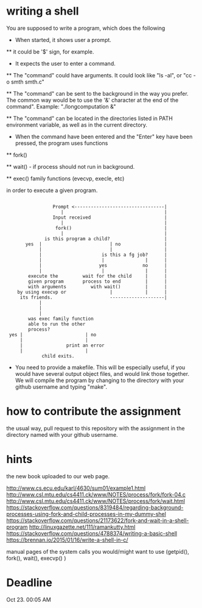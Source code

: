 writing a shell
===============

You are supposed to write a program, which does the following

* When started, it shows user a prompt. 

** it could be '$' sign, for example.

* It expects the user to enter a command.

** The "command" could have arguments. It could look like "ls -al", or "cc -o smth smth.c"

** The "command" can be sent to the background in the way you prefer. The common way would be to use the '&' character at the end of the command". Example: "./longcomputation &"

** The "command" can be located in the directories listed in PATH environment variable, as well as in the current directory.

* When the command have been entered and the "Enter" key have been pressed, the program uses functions

** fork()

** wait() - if process should not run in background.

** exec() family functions (evecvp, execle, etc)

in order to execute a given program.
```

                 Prompt <---------------------------------|
                    |                                     |
                 Input received                           |
                    |                                     |
                  fork()                                  |
                    |                                     |
              is this program a child?                    |
       yes  |                         | no                |
            |                         |                   |
            |                      is this a fg job?      |
            |                      |               |      |
            |                     yes             no      |
            |                      |               |      |
        execute the         wait for the child     |      |
        given program       process to end         |      |
        with arguments         with wait()         |      |
    by using execvp or                |            |      |
     its friends.                     --------------------| 
            |
            |
            |
        was exec family function
        able to run the other
        process?
 yes |                       | no
     |                       |
     |                print an error
     |                       |
             child exits.

```

* You need to provide a makefile. This will be especially useful, if you would have several output object files, and would link those together. We will compile the program by changing to the directory with your github username and typing "make".

how to contribute the assignment
================================

the usual way, pull request to this repository with the assignment in the directory named with your github username.

hints
======
the new book uploaded to our web page.

http://www.cs.ecu.edu/karl/4630/sum01/example1.html
http://www.csl.mtu.edu/cs4411.ck/www/NOTES/process/fork/fork-04.c
http://www.csl.mtu.edu/cs4411.ck/www/NOTES/process/fork/wait.html
https://stackoverflow.com/questions/8319484/regarding-background-processes-using-fork-and-child-processes-in-my-dummy-shel
https://stackoverflow.com/questions/21173622/fork-and-wait-in-a-shell-program
http://linuxgazette.net/111/ramankutty.html
https://stackoverflow.com/questions/4788374/writing-a-basic-shell
https://brennan.io/2015/01/16/write-a-shell-in-c/

manual pages of the system calls you would/might want to use (getpid(), fork(), wait(), execvp() )

Deadline
========

Oct 23. 00:05 AM

